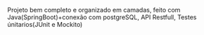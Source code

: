 Projeto bem completo e organizado em camadas,
feito com Java(SpringBoot)+conexão com postgreSQL,
API Restfull, Testes únitarios(JUnit e Mockito)
